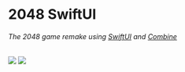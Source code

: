 # 2048 SwiftUI

###### The 2048 game remake using [SwiftUI](https://developer.apple.com/xcode/swiftui) and [Combine](https://developer.apple.com/documentation/combine)

<a href="https://codeclimate.com/github/caiobzen/2048-swiftui/maintainability"><img src="https://api.codeclimate.com/v1/badges/a56aa52cda5f80c18494/maintainability" /></a>
<a href="https://codeclimate.com/github/caiobzen/2048-swiftui/test_coverage"><img src="https://api.codeclimate.com/v1/badges/a56aa52cda5f80c18494/test_coverage" /></a>
